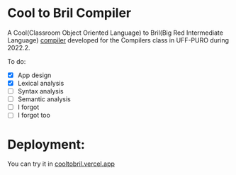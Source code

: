 # Cool to Bril Compiler

A Cool(Classroom Object Oriented Language) to Bril(Big Red Intermediate Language) [compiler](cooltobril.vercel.app) developed for the Compilers class in UFF-PURO during 2022.2.

To do:

- [x] App design
- [X] Lexical analysis
- [ ] Syntax analysis
- [ ] Semantic analysis
- [ ] I forgot
- [ ] I forgot too

# Deployment:

You can try it in [cooltobril.vercel.app](cooltobril.vercel.app)
